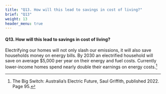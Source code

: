 ```yaml
---
title: "Q13. How will this lead to savings in cost of living?"
brief: "Q13"
weight: 13
header_menu: true
--- 
```

####  Q13. How will this lead to savings in cost of living?

 Electrifying our homes will not only slash our emissions, it will also save households money on energy bills. By 2030 an electrified household will save on average  $5,000 per year on their energy and fuel costs. Currently lower-income homes spend nearly double their earnings on energy costs.[^2]  
  [^2]:The Big Switch: Australia’s Electric Future, Saul Griffith, published 2022. Page 95.   
